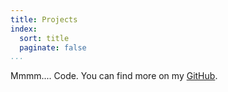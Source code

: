 ```yaml
---
title: Projects
index:
  sort: title
  paginate: false
...
```


Mmmm.... Code. You can find more on my [GitHub](https://github.com/Stebalien).
